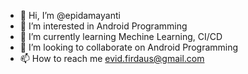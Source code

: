 - 👋 Hi, I’m @epidamayanti
- 👀 I’m interested in Android Programming
- 🌱 I’m currently learning Mechine Learning, CI/CD
- 💞️ I’m looking to collaborate on Android Programming
- 📫 How to reach me evid.firdaus@gmail.com

<!---
epidamayanti/epidamayanti is a ✨ special ✨ repository because its `README.md` (this file) appears on your GitHub profile.
You can click the Preview link to take a look at your changes.
--->
